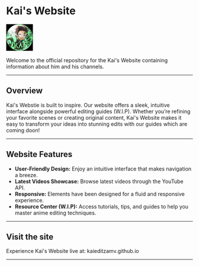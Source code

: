 # Kai's Website
![Kai's Website](./KaiEditzAMV.jpg)

Welcome to the official repository for the Kai's Website containing information about him and his channels.

---

## Overview

Kai's Webstie is built to inspire. Our website offers a sleek, intuitive interface alongside powerful editing guides (W.I.P). Whether you’re refining your favorite scenes or creating original content, Kai's Website makes it easy to transform your ideas into stunning edits with our guides which are coming doon!

---

## Website Features

- **User-Friendly Design:** Enjoy an intuitive interface that makes navigation a breeze.
- **Latest Videos Showcase:** Browse latest videos through the YouTube API.
- **Responsive:** Elements have been designed for a fluid and responsive experience.
- **Resource Center (W.I.P):** Access tutorials, tips, and guides to help you master anime editing techniques.

---

## Visit the site

Experience Kai's Website live at:
kaieditzamv.github.io

---
